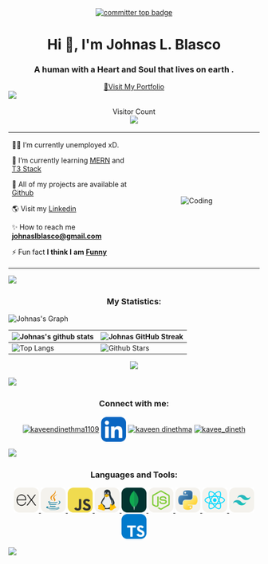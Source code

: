 
<a href="https://user-badge.committers.top/philippines/johnasblasco">
        <div align="center"><img src="https://user-badge.committers.top/philippines/johnasblasco.svg" alt="committer top badge"></div>
  </a>
<h1 align="center">Hi 👋, I'm Johnas L. Blasco</h1>
<h3 align="center">A human with a Heart and Soul that lives on earth .</h3>
 
<a href="https://portfolio-five-kappa-63.vercel.app/" target="_blank" rel="noreferrer">
  <div align="center">🦑Visit My Portfolio</div>
</a>


<!--horizontal divider(gradiant)-->
<img src="https://user-images.githubusercontent.com/73097560/115834477-dbab4500-a447-11eb-908a-139a6edaec5c.gif">

<p align="center"> 
  <div align="center">Visitor Count</div>
  
  <div align="center">
    <img src="https://profile-counter.glitch.me/johnasblasco/count.svg"/>
  </div> 
</p>


<table align="center">
<tr border="none">
<td width="50%" align="left">

 👷‍♂️ I’m currently unemployed xD.

 💙  I’m currently learning [MERN]([https://bootcamp.laravel.com/](https://www.mongodb.com/resources/languages/mern-stack)) and [T3 Stack]([https://create.t3.gg/])

 💯 All of my projects are available at [Github](https://github.com/johnasblasco?tab=repositories)

 🌎 Visit my [Linkedin](https://www.linkedin.com/in/johnasblasco/)

 ✨ How to reach me **johnaslblasco@gmail.com**

 ⚡ Fun fact **I think I am [Funny](https://pornhub.com/)**

</td>
<td width="50%" align="center">

  <img align="center" alt="Coding" width="450" src="https://wp.technologyreview.com/wp-content/uploads/2018/05/bcfinal-9.gif">

  </td>
</tr>
</table>

<!--horizontal divider(gradiant)-->
<img src="https://user-images.githubusercontent.com/73097560/115834477-dbab4500-a447-11eb-908a-139a6edaec5c.gif">


<h3 align="center">My Statistics:</h3>
<p align="center">

![Johnas's Graph](https://github-readme-activity-graph.vercel.app/graph?username=johnasblasco&custom_title=Johnas%20GitHub%20Activity%20Graph&bg_color=none&color=7F3FBF&line=7F3FBF&point=7F3FBF&area_color=FFFFFF&title_color=FFFFFF&area=true)

| ![Johnas's github stats](https://github-readme-stats.vercel.app/api?username=johnasblasco&show_icons=true&theme=transparent) | ![Johnas GitHub Streak](https://github-readme-streak-stats.herokuapp.com/?user=johnasblasco&theme=transparent) |
| --- | --- |
| ![Top Langs](https://github-readme-stats.vercel.app/api/top-langs/?username=johnasblasco&theme=transparent) | ![Github Stars](https://github-readme-stats.vercel.app/api?username=johnasblasco&show_icons=true&locale=en&count_private=true&hide_rank=true&custom_title=My%20GitHub%20Stats&disable_animations=true&theme=transparent) |
<p align="center">
  <img src="https://github-profile-trophy.vercel.app/?username=johnasblasco&theme=tokyonight&&row=2&no-bg=true&column=9&margin-w=15&margin-h=15" />
</p>




<!--horizontal divider(gradiant)-->
<img src="https://user-images.githubusercontent.com/73097560/115834477-dbab4500-a447-11eb-908a-139a6edaec5c.gif">

<h3 align="center">Connect with me:</h3>
<p align="center">
<a href="https://youtube.com/@johnasblasco3564" target="blank"><img align="center" src="https://cdn3.iconfinder.com/data/icons/social-network-30/512/social-06-512.png" alt="kaveendinethma1109" height="72" width="56" /></a>
<a href="https://linkedin.com/in/johnasblasco" target="blank"><img align="center" src="https://github.com/tandpfun/skill-icons/blob/main/icons/LinkedIn.svg" alt="kaveendinethma" height="50" width="50" /></a>
<a href="https://fb.com/j.blasco20" target="blank"><img align="center" src="https://raw.githubusercontent.com/rahuldkjain/github-profile-readme-generator/master/src/images/icons/Social/facebook.svg" alt="kaveen dinethma" height="50" width="50" /></a>
<a href="https://www.instagram.com/j.blasco20/" target="blank"><img align="center" src="https://www.edigitalagency.com.au/wp-content/uploads/new-Instagram-icon-png-full-colour.png" alt="kavee_dineth" height="50" width="50" /></a>
</p>

<!--horizontal divider(gradiant)-->
<img src="https://user-images.githubusercontent.com/73097560/115834477-dbab4500-a447-11eb-908a-139a6edaec5c.gif">


<h3 align="center">Languages and Tools:</h3>
<p align="center"> <a href="https://www.expressjs.com/" target="_blank" rel="noreferrer"> <img src="https://github.com/tandpfun/skill-icons/blob/main/icons/ExpressJS-Light.svg" alt="typescript" height="50" width="50"/> </a>  <a href="https://www.java.com" target="_blank" rel="noreferrer"> <img src="https://github.com/tandpfun/skill-icons/blob/main/icons/Java-Light.svg" alt="java" height="50" width="50"/> </a> <a href="https://developer.mozilla.org/en-US/docs/Web/JavaScript" target="_blank" rel="noreferrer"> <img src="https://github.com/tandpfun/skill-icons/blob/main/icons/JavaScript.svg" alt="javascript" height="50" width="50"/> </a> <a href="https://www.linux.org/" target="_blank" rel="noreferrer"> <img src="https://github.com/tandpfun/skill-icons/blob/main/icons/Linux-Light.svg" alt="linux" height="50" width="50"/> </a> <a href="https://www.mongodb.com/" target="_blank" rel="noreferrer"> <img src="https://github.com/tandpfun/skill-icons/blob/main/icons/MongoDB.svg" alt="mongodb" height="50" width="50"/> </a> <a href="https://nodejs.org" target="_blank" rel="noreferrer"> <img src="https://github.com/tandpfun/skill-icons/blob/main/icons/NodeJS-Light.svg" alt="nodejs" height="50" width="50"/> </a> <a href="https://www.python.org" target="_blank" rel="noreferrer"> <img src="https://github.com/tandpfun/skill-icons/blob/main/icons/Python-Light.svg" alt="python" height="50" width="50"/> </a> <a href="https://reactjs.org/" target="_blank" rel="noreferrer"> <img src="https://github.com/tandpfun/skill-icons/blob/main/icons/React-Light.svg" alt="react" height="50" width="50"/> </a> <a href="https://tailwindcss.com/" target="_blank" rel="noreferrer"> <img src="https://github.com/tandpfun/skill-icons/blob/main/icons/TailwindCSS-Light.svg" alt="tailwind" height="50" width="50"/> </a> <a href="https://www.typescriptlang.org/" target="_blank" rel="noreferrer"> <img src="https://github.com/tandpfun/skill-icons/blob/main/icons/TypeScript.svg" alt="typescript" height="50" width="50"/> </a>


</p>

<!--horizontal divider(gradiant)-->
<img src="https://user-images.githubusercontent.com/73097560/115834477-dbab4500-a447-11eb-908a-139a6edaec5c.gif">


